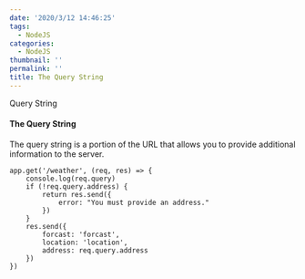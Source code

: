 ```yaml
---
date: '2020/3/12 14:46:25'
tags:
  - NodeJS
categories:
  - NodeJS
thumbnail: ''
permalink: ''
title: The Query String
---
```


Query String

<!-- more -->

#### The Query String

The query string is a portion of the URL that allows you to provide additional information to the server. 

```
app.get('/weather', (req, res) => {
    console.log(req.query)
    if (!req.query.address) {
        return res.send({
            error: "You must provide an address."
        })
    }
    res.send({
        forcast: 'forcast',
        location: 'location',
        address: req.query.address
    })
})
```

